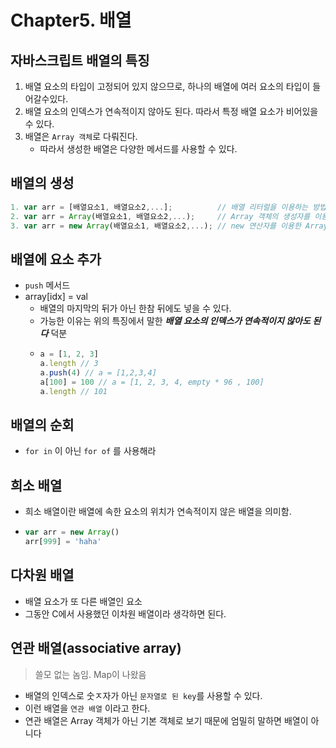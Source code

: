# Chapter5. 배열

## 자바스크립트 배열의 특징

1. 배열 요소의 타입이 고정되어 있지 않으므로, 하나의 배열에 여러 요소의 타입이 들어갈수있다.
2. 배열 요소의 인덱스가 연속적이지 않아도 된다. 따라서 특정 배열 요소가 비어있을 수 있다.
3. 배열은 `Array 객체`로 다뤄진다.
   * 따라서 생성한 배열은 다양한 메서드를 사용할 수 있다.

## 배열의 생성

```javascript
1. var arr = [배열요소1, 배열요소2,...];          // 배열 리터럴을 이용하는 방법jj
2. var arr = Array(배열요소1, 배열요소2,...);     // Array 객체의 생성자를 이용하는 방법
3. var arr = new Array(배열요소1, 배열요소2,...); // new 연산자를 이용한 Array 객체 생성 방법
```

## 배열에 요소 추가

* `push` 메서드
* array\[idx\] = val
  * 배열의 마지막의 뒤가 아닌 한참 뒤에도 넣을 수 있다.
  * 가능한 이유는 위의 특징에서 말한 _**배열 요소의 인덱스가 연속적이지 않아도 된다**_ 덕분
  * ```javascript
    a = [1, 2, 3]
    a.length // 3
    a.push(4) // a = [1,2,3,4]
    a[100] = 100 // a = [1, 2, 3, 4, empty * 96 , 100]
    a.length // 101
    ```

## 배열의 순회

* `for in` 이 아닌 `for of` 를 사용해라

## 희소 배열

* 희소 배열이란 배열에 속한 요소의 위치가 연속적이지 않은 배열을 의미함.
* ```javascript
  var arr = new Array()
  arr[999] = 'haha'
  ```

## 다차원 배열

* 배열 요소가 또 다른 배열인 요소
* 그동안 C에서 사용했던 이차원 배열이라 생각하면 된다.

## 연관 배열\(associative array\)

> 쓸모 없는 놈임. Map이 나왔음

* 배열의 인덱스로  숫ㅈ자가 아닌 `문자열로 된 key`를 사용할 수 있다.
* 이런 배열을 `연관 배열` 이라고 한다.
* 연관 배열은 Array 객체가 아닌 기본 객체로 보기 때문에 엄밀히 말하면 배열이 아니다

